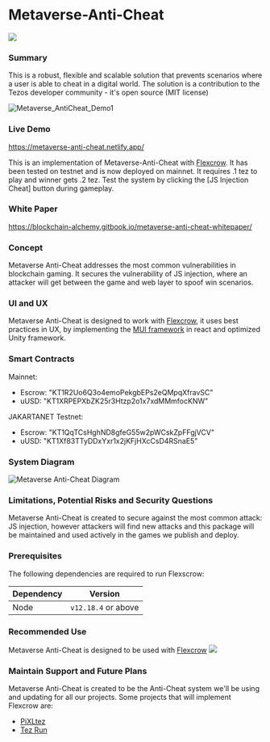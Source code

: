 # Metaverse-Anti-Cheat
[![](https://img.shields.io/badge/license-MIT-brightgreen)](LICENSE)

### Summary

This is a robust, flexible and scalable solution that prevents scenarios where a user is able to cheat in a digital world.
The solution is a contribution to the Tezos developer community - it's open source (MIT license)

![Metaverse_AntiCheat_Demo1](https://user-images.githubusercontent.com/2120817/205599045-5d3c278b-5b8e-4fdf-87a7-23bf3ce6057c.gif)

### Live Demo

https://metaverse-anti-cheat.netlify.app/ 

This is an implementation of Metaverse-Anti-Cheat with [Flexcrow](https://github.com/Blockchain-Alchemy/Flexscrow). It has been tested on testnet and is now deployed on mainnet. It requires .1 tez to play and winner gets .2 tez. Test the system by clicking the [JS Injection Cheat] button during gameplay.

### White Paper

https://blockchain-alchemy.gitbook.io/metaverse-anti-cheat-whitepaper/

### Concept
Metaverse Anti-Cheat addresses the most common vulnerabilities in blockchain gaming. It secures the vulnerability of JS injection, where an attacker will get between the game and web layer to spoof win scenarios.

### UI and UX

Metaverse Anti-Cheat is designed to work with [Flexcrow](https://github.com/Blockchain-Alchemy/Flexscrow), it uses best practices in UX, by implementing the [MUI  framework](https://mui.com/) in react and optimized Unity framework. 

### Smart Contracts

Mainnet:
- Escrow: "KT1R2Uo6Q3o4emoPekgbEPs2eQMpqXfravSC"
- uUSD: "KT1XRPEPXbZK25r3Htzp2o1x7xdMMmfocKNW"

JAKARTANET Testnet:
- Escrow: "KT1QqTCsHghND8gfeG55w2pWCskZpFFgjVCV"
- uUSD: "KT1Xf83TTyDDxYxr1x2jKFjHXcCsD4RSnaE5"


### System Diagram
![Metaverse Anti-Cheat Diagram](https://user-images.githubusercontent.com/2120817/205625573-e5a276e1-8c21-41d1-9957-d065a667feff.jpg)


### Limitations, Potential Risks and Security Questions
Metaverse Anti-Cheat is created to secure against the most common attack: JS injection, however attackers will find new attacks and this package will be maintained and used actively in the games we publish and deploy.

### Prerequisites
The following dependencies are required to run Flexscrow:

| Dependency | Version             |
| ---------- | ------------------- |
| Node       | `v12.18.4` or above |

### Recommended Use

Metaverse Anti-Cheat is designed to be used with [Flexcrow](https://github.com/Blockchain-Alchemy/Flexscrow) [![](https://img.shields.io/badge/license-MIT-brightgreen)](LICENSE)

### Maintain Support and Future Plans
Metaverse Anti-Cheat  is created to be the Anti-Cheat system we'll be using and updating for all our projects. Some projects that will implement Flexcrow are:
- [PiXLtez](https://github.com/PiXLtez/PiXL-Public)
- [Tez Run](https://github.com/Blockchain-Alchemy/Tez-Run-Public)
